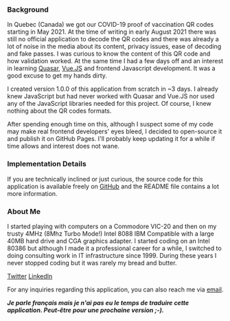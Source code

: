 ### Background

In Quebec (Canada) we got our COVID-19 proof of vaccination QR codes starting in May 2021. At the time of writing in early August 2021 there was still no official application to decode the QR codes and there was already a lot of noise in the media about its content, privacy issues, ease of decoding and fake passes. I was curious to know the content of this QR code and how validation worked. At the same time I had a few days off and an interest in learning [Quasar](https://quasar.dev/), [Vue.JS](https://vuejs.org/) and frontend Javascript development. It was a good excuse to get my hands dirty.

I created version 1.0.0 of this application from scratch in ~3 days. I already knew JavaScript but had never worked with Quasar and Vue.JS nor used any of the JavaScript libraries needed for this project. Of course, I knew nothing about the QR codes formats.

After spending enough time on this, although I suspect some of my code may make real frontend developers' eyes bleed, I decided to open-source it and publish it on GitHub Pages. I'll probably keep updating it for a while if time allows and interest does not wane.

### Implementation Details

If you are technically inclined or just curious, the source code for this application is available freely on [GitHub](https://github.com/mponton/vaxcheck) and the README file contains a lot more information.

### About Me

I started playing with computers on a Commodore VIC-20 and then on my trusty 4MHz (8Mhz Turbo Mode!) Intel 8088 IBM Compatible with a large 40MB hard drive and CGA graphics adapter. I started coding on an Intel 80386 but although I made it a professional career for a while, I switched to doing consulting work in IT infrastructure since 1999. During these years I never stopped coding but it was rarely my bread and butter.

[Twitter](https://twitter.com/MarcoPonton)
[LinkedIn](https://www.linkedin.com/in/marcoponton/)

For any inquiries regarding this application, you can also reach me via [email](mailto:marco@vaxcheck.app).

***Je parle français mais je n'ai pas eu le temps de traduire cette application. Peut-être pour une prochaine version ;-).***
